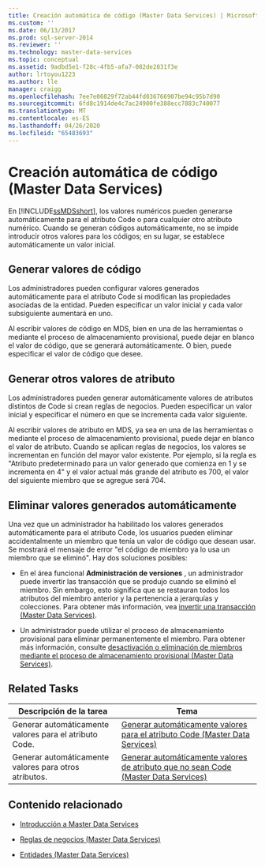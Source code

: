 ```yaml
---
title: Creación automática de código (Master Data Services) | Microsoft Docs
ms.custom: ''
ms.date: 06/13/2017
ms.prod: sql-server-2014
ms.reviewer: ''
ms.technology: master-data-services
ms.topic: conceptual
ms.assetid: 9adbd5e1-f28c-4fb5-afa7-082de2831f3e
author: lrtoyou1223
ms.author: lle
manager: craigg
ms.openlocfilehash: 7ee7e06829f72ab44fd036766907be94c95b7d90
ms.sourcegitcommit: 6fd8c1914de4c7ac24900fe388ecc7883c740077
ms.translationtype: MT
ms.contentlocale: es-ES
ms.lasthandoff: 04/26/2020
ms.locfileid: "65483693"
---
```

# <a name="automatic-code-creation-master-data-services"></a>Creación automática de código (Master Data Services)
  En [!INCLUDE[ssMDSshort](../includes/ssmdsshort-md.md)], los valores numéricos pueden generarse automáticamente para el atributo Code o para cualquier otro atributo numérico. Cuando se generan códigos automáticamente, no se impide introducir otros valores para los códigos; en su lugar, se establece automáticamente un valor inicial.  
  
## <a name="generating-code-values"></a>Generar valores de código  
 Los administradores pueden configurar valores generados automáticamente para el atributo Code si modifican las propiedades asociadas de la entidad. Pueden especificar un valor inicial y cada valor subsiguiente aumentará en uno.  
  
 Al escribir valores de código en MDS, bien en una de las herramientas o mediante el proceso de almacenamiento provisional, puede dejar en blanco el valor de código, que se generará automáticamente. O bien, puede especificar el valor de código que desee.  
  
## <a name="generating-other-attribute-values"></a>Generar otros valores de atributo  
 Los administradores pueden generar automáticamente valores de atributos distintos de Code si crean reglas de negocios. Pueden especificar un valor inicial y especificar el número en que se incrementa cada valor siguiente.  
  
 Al escribir valores de atributo en MDS, ya sea en una de las herramientas o mediante el proceso de almacenamiento provisional, puede dejar en blanco el valor de atributo. Cuando se aplican reglas de negocios, los valores se incrementan en función del mayor valor existente. Por ejemplo, si la regla es "Atributo predeterminado para un valor generado que comienza en 1 y se incrementa en 4" y el valor actual más grande del atributo es 700, el valor del siguiente miembro que se agregue será 704.  
  
## <a name="deleting-automatically-generated-values"></a>Eliminar valores generados automáticamente  
 Una vez que un administrador ha habilitado los valores generados automáticamente para el atributo Code, los usuarios pueden eliminar accidentalmente un miembro que tenía un valor de código que desean usar. Se mostrará el mensaje de error "el código de miembro ya lo usa un miembro que se eliminó". Hay dos soluciones posibles:  
  
-   En el área funcional **Administración de versiones** , un administrador puede invertir las transacción que se produjo cuando se eliminó el miembro. Sin embargo, esto significa que se restauran todos los atributos del miembro anterior y la pertenencia a jerarquías y colecciones. Para obtener más información, vea [invertir una transacción &#40;Master Data Services&#41;](reverse-a-transaction-master-data-services.md).  
  
-   Un administrador puede utilizar el proceso de almacenamiento provisional para eliminar permanentemente el miembro. Para obtener más información, consulte [desactivación o eliminación de miembros mediante el proceso de almacenamiento provisional &#40;Master Data Services&#41;](add-update-and-delete-data-master-data-services.md).  
  
## <a name="related-tasks"></a>Related Tasks  
  
|Descripción de la tarea|Tema|  
|----------------------|-----------|  
|Generar automáticamente valores para el atributo Code.|[Generar automáticamente valores para el atributo Code &#40;Master Data Services&#41;](../../2014/master-data-services/automatically-generate-code-attribute-values-master-data-services.md)|  
|Generar automáticamente valores para otros atributos.|[Generar automáticamente valores de atributo que no sean Code &#40;Master Data Services&#41;](../../2014/master-data-services/automatically-generate-attribute-values-other-than-code-master-data-services.md)|  
  
## <a name="related-content"></a>Contenido relacionado  
  
-   [Introducción a Master Data Services](master-data-services-overview-mds.md)  
  
-   [Reglas de negocios &#40;Master Data Services&#41;](../../2014/master-data-services/business-rules-master-data-services.md)  
  
-   [Entidades &#40;Master Data Services&#41;](../../2014/master-data-services/entities-master-data-services.md)  
  
  
